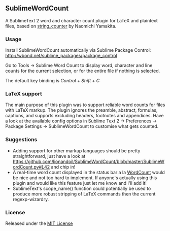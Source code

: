 ## SublimeWordCount

A SublimeText 2 word and character count plugin for LaTeX and plaintext files, based on [string_counter](https://github.com/naomichi-y/string_counter) by Naomichi Yamakita.

### Usage

Install SublimeWordCount automatically via Sublime Package Control: http://wbond.net/sublime_packages/package_control

Go to Tools -> Sublime Word Count to display word, character and line counts for the current selection, or for the entire file if nothing is selected.

The default key binding is _Control + Shift + C_

### LaTeX support

The main purpose of this plugin was to support reliable word counts for files with LaTeX markup. The plugin ignores the preamble, abstract, formulas, captions, and supports excluding headers, footnotes and appendices. Have a look at the available config options in Sublime Text 2 -> Preferences -> Package Settings -> SublimeWordCount to customise what gets counted.

### Suggestions

 * Adding support for other markup languages should be pretty straightforward, just have a look at https://github.com/lionandoil/SublimeWordCount/blob/master/SublimeWordCount.py#L42 and chip in!
 * A real-time word count displayed in the status bar a la [WordCount](https://github.com/titoBouzout/WordCount) would be nice and not too hard to implement. If anyone's actually using this plugin and would like this feature just let me know and I'll add it!
 * SublimeText's scope_name() function could potentially be used to produce more robust stripping of LaTeX commands then the current regexp-wizardry.

### License
Released under the [MIT License](http://opensource.org/licenses/MIT)
